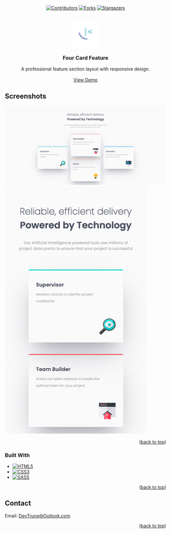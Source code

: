 <a id="readme-top"></a>

<div align="center">

[![Contributors][contributors-icon]][contributors-link]
[![Forks][forks-icon]][forks-link]
[![Stargazers][stars-icon]][stars-link]

</div>

<!-- PROJECT LOGO -->
<br />
<div align="center">
  <a href="https://github.com/DevTruce/four-card-feature">
    <img src="src/imgs/favicon-32x32.png" alt="Logo" width="80" height="80">
  </a>

<h3 align="center">Four Card Feature</h3>

  <p align="center">
    A professional feature section layout with responsive design.
    <br />
    <br />
    <a href="https://devtruce.github.io/four-card-feature/" target="_blank">View Demo</a>
  </p>
</div>

<!-- ABOUT THE PROJECT -->

## Screenshots

[![Product Name Screen Shot][product-screenshot]](product-link)
[![Product Name Screen Shot][product-screenshot2]](product-link)

<p align="right">(<a href="#readme-top">back to top</a>)</p>

### Built With

- [![HTML5][html5-icon]][html5-link]
- [![CSS3][css3-icon]][css3-link]
- [![SASS][sass-icon]][sass-link]

<p align="right">(<a href="#readme-top">back to top</a>)</p>

<!-- CONTACT -->

## Contact

Email: [DevTruce@Outlook.com]()

<p align="right">(<a href="#readme-top">back to top</a>)</p>

<!-- #### MARKDOWN LINKS & IMAGES #### -->

<!-- ## GitHub ##-->
<!-- links -->

[contributors-link]: https://github.com/DevTruce/four-card-feature/graphs/contributors
[forks-link]: https://github.com/DevTruce/four-card-feature/network/members
[stars-link]: https://github.com/DevTruce/four-card-feature/stargazers

<!-- icons -->

[contributors-icon]: https://img.shields.io/github/contributors/DevTruce/four-card-feature.svg?style=for-the-badge
[forks-icon]: https://img.shields.io/github/forks/DevTruce/four-card-feature.svg?style=for-the-badge
[stars-icon]: https://img.shields.io/github/stars/DevTruce/four-card-feature.svg?style=for-the-badge

<!-- ## Project ## -->

[product-screenshot]: src/imgs/project-view.png
[product-screenshot2]: src/imgs/project-view2.png
[product-link]: https://devtruce.github.io/four-card-feature/

<!-- ## Tech & Tools ## -->
<!-- links -->

[html5-link]: https://html-icon/
[css3-link]: https://css3-icon/
[sass-link]: https://sass-lang.com/

<!-- icons -->

[html5-icon]: https://img.shields.io/badge/HTML5-orange?style=for-the-badge&logo=html5&logoColor=white
[css3-icon]: https://img.shields.io/badge/CSS3-blue?style=for-the-badge&logo=CSS3&logoColor=white
[sass-icon]: https://img.shields.io/badge/SASS-AA77FF?style=for-the-badge&logo=SASS&logoColor=white
